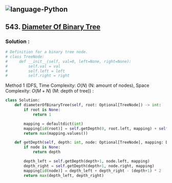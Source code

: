 ![language-Python](https://img.shields.io/badge/Python-ffd43b?style=for-the-badge&logo=PYTHON)
---

## 543. [Diameter Of Binary Tree](https://leetcode.com/problems/diameter-of-binary-tree)

### Solution :

```python
# Definition for a binary tree node.
# class TreeNode:
#     def __init__(self, val=0, left=None, right=None):
#         self.val = val
#         self.left = left
#         self.right = right
```

Method 1 (DFS, Time Complexity: $O(N)$ (N: amount of nodes), Space Complexity: $O(M+N)$ (M: depth of tree)) :
```python
class Solution:
    def diameterOfBinaryTree(self, root: Optional[TreeNode]) -> int:
        if root is None:
            return 1

        mapping = defaultdict(int)
        mapping[id(root)] = self.getDepth(0, root.left, mapping) + self.getDepth(0, root.right, mapping)
        return max(mapping.values())

    def getDepth(self, depth: int, node: Optional[TreeNode], mapping: Dict[TreeNode, int]) -> int:
        if node is None:
            return depth

        depth_left = self.getDepth(depth+1, node.left, mapping)
        depth_right = self.getDepth(depth+1, node.right, mapping)
        mapping[id(node)] = depth_left + depth_right - (depth+1) * 2
        return max(depth_left, depth_right)
```
